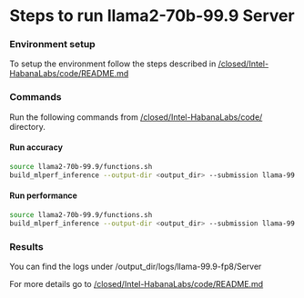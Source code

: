 # Steps to run llama2-70b-99.9 Server

### Environment setup
To setup the environment follow the steps described in [/closed/Intel-HabanaLabs/code/README.md](../../../code/README.md)

### Commands
Run the following commands from [/closed/Intel-HabanaLabs/code/](../../../code/) directory.

#### Run accuracy
```bash
source llama2-70b-99.9/functions.sh
build_mlperf_inference --output-dir <output_dir> --submission llama-99.9-fp8_Server --mode acc
```

#### Run performance
```bash
source llama2-70b-99.9/functions.sh
build_mlperf_inference --output-dir <output_dir> --submission llama-99.9-fp8_Server --mode perf
```

### Results

You can find the logs under /output_dir/logs/llama-99.9-fp8/Server

For more details go to [/closed/Intel-HabanaLabs/code/README.md](../../../code/README.md)